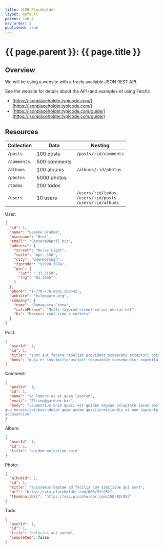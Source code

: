 ```yaml
---
title: JSON Placeholder
layout: default
parent: Lab 4
nav_order: 2
published: true
---
```


# {{ page.parent }}: {{ page.title }}

## Overview

We will be using a website with a freely available JSON REST API.

See the website for details about the API (and examples of using Fetch):

- [https://jsonplaceholder.typicode.com/](https://jsonplaceholder.typicode.com/)
- [https://jsonplaceholder.typicode.com/guide/](https://jsonplaceholder.typicode.com/guide/)


## Resources

| Collection  | Data         | Nesting                                                               |
| ----------  | ----         | -----                                                                 |
| `/posts`    | 100 posts    | `/posts/:id/comments`                                                 |
| `/comments` | 500 comments |                                                                       |
| `/albums`   | 100 albums   | `/albums/:id/photos`                                                  |
| `/photos`   | 5000 photos  |                                                                       |
| `/todos`    | 200 todos    |                                                                       |
| `/users`    | 10 users     | `/users/:id/todos`<br/> `/users/:id/posts`<br/> `/users/:id/albums` |


User:

```json
{
  "id": 1,
  "name": "Leanne Graham",
  "username": "Bret",
  "email": "Sincere@april.biz",
  "address": {
    "street": "Kulas Light",
    "suite": "Apt. 556",
    "city": "Gwenborough",
    "zipcode": "92998-3874",
    "geo": {
      "lat": "-37.3159",
      "lng": "81.1496"
    }
  },
  "phone": "1-770-736-8031 x56442",
  "website": "hildegard.org",
  "company": {
    "name": "Romaguera-Crona",
    "catchPhrase": "Multi-layered client-server neural-net",
    "bs": "harness real-time e-markets"
  }
}
```

Post:

```json
{
  "userId": 1,
  "id": 1,
  "title": "sunt aut facere repellat provident occaecati excepturi optio reprehenderit",
  "body": "quia et suscipit\nsuscipit recusandae consequuntur expedita et cum\nreprehenderit molestiae ut ut quas totam\nnostrum rerum est autem sunt rem eveniet architecto"
}
```

Comment:

```json
{
  "postId": 1,
  "id": 1,
  "name": "id labore ex et quam laborum",
  "email": "Eliseo@gardner.biz",
  "body": "laudantium enim quasi est quidem magnam voluptate ipsam eos\ntempora
quo necessitatibus\ndolor quam autem quasi\nreiciendis et nam sapiente
accusantium"
}
```

Album:

```json
{
  "userId": 1,
  "id": 1,
  "title": "quidem molestiae enim"
}
```

Photo:

```json
{
  "albumId": 1,
  "id": 1,
  "title": "accusamus beatae ad facilis cum similique qui sunt",
  "url": "https://via.placeholder.com/600/92c952",
  "thumbnailUrl": "https://via.placeholder.com/150/92c952"
}
```


Todo:

```json
{
  "userId": 1,
  "id": 1,
  "title": "delectus aut autem",
  "completed": false
}
```



